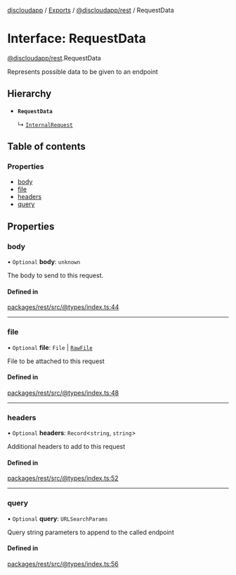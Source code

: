 [discloudapp](../README.md) / [Exports](../modules.md) / [@discloudapp/rest](../modules/discloudapp_rest.md) / RequestData

# Interface: RequestData

[@discloudapp/rest](../modules/discloudapp_rest.md).RequestData

Represents possible data to be given to an endpoint

## Hierarchy

- **`RequestData`**

  ↳ [`InternalRequest`](discloudapp_rest.InternalRequest.md)

## Table of contents

### Properties

- [body](discloudapp_rest.RequestData.md#body)
- [file](discloudapp_rest.RequestData.md#file)
- [headers](discloudapp_rest.RequestData.md#headers)
- [query](discloudapp_rest.RequestData.md#query)

## Properties

### body

• `Optional` **body**: `unknown`

The body to send to this request.

#### Defined in

[packages/rest/src/@types/index.ts:44](https://github.com/discloud/discloud.app/blob/482fdb3/packages/rest/src/@types/index.ts#L44)

___

### file

• `Optional` **file**: `File` \| [`RawFile`](discloudapp_util.RawFile.md)

File to be attached to this request

#### Defined in

[packages/rest/src/@types/index.ts:48](https://github.com/discloud/discloud.app/blob/482fdb3/packages/rest/src/@types/index.ts#L48)

___

### headers

• `Optional` **headers**: `Record`<`string`, `string`\>

Additional headers to add to this request

#### Defined in

[packages/rest/src/@types/index.ts:52](https://github.com/discloud/discloud.app/blob/482fdb3/packages/rest/src/@types/index.ts#L52)

___

### query

• `Optional` **query**: `URLSearchParams`

Query string parameters to append to the called endpoint

#### Defined in

[packages/rest/src/@types/index.ts:56](https://github.com/discloud/discloud.app/blob/482fdb3/packages/rest/src/@types/index.ts#L56)
